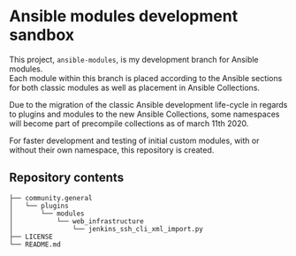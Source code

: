 # Ansible modules development sandbox

This project, `ansible-modules`, is my development branch for Ansible modules.  
Each module within this branch is placed according to the Ansible sections for both classic modules as well as placement in Ansible Collections.

Due to the migration of the classic Ansible development life-cycle in regards to plugins and modules to the new Ansible Collections, some namespaces will become part of precompile collections as of march 11th 2020.

For faster development and testing of initial custom modules, with or without their own namespace, this repository is created.

## Repository contents
```
├── community.general
│   └── plugins
│       └── modules
│           └── web_infrastructure
│               └── jenkins_ssh_cli_xml_import.py
├── LICENSE
└── README.md
```

